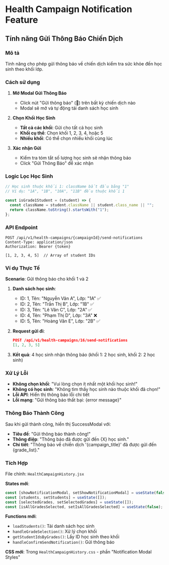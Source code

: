 # Health Campaign Notification Feature

## Tính năng Gửi Thông Báo Chiến Dịch

### Mô tả

Tính năng cho phép gửi thông báo về chiến dịch kiểm tra sức khỏe đến học sinh theo khối lớp.

### Cách sử dụng

1. **Mở Modal Gửi Thông Báo**

   - Click nút "Gửi thông báo" (📧) trên bất kỳ chiến dịch nào
   - Modal sẽ mở và tự động tải danh sách học sinh

2. **Chọn Khối Học Sinh**

   - **Tất cả các khối**: Gửi cho tất cả học sinh
   - **Khối cụ thể**: Chọn khối 1, 2, 3, 4, hoặc 5
   - **Nhiều khối**: Có thể chọn nhiều khối cùng lúc

3. **Xác nhận Gửi**
   - Kiểm tra tóm tắt số lượng học sinh sẽ nhận thông báo
   - Click "Gửi Thông Báo" để xác nhận

### Logic Lọc Học Sinh

```javascript
// Học sinh thuộc khối 1: className bắt đầu bằng "1"
// Ví dụ: "1A", "1B", "10A", "11B" đều thuộc khối 1

const isGrade1Student = (student) => {
  const className = student.className || student.class_name || "";
  return className.toString().startsWith("1");
};
```

### API Endpoint

```http
POST /api/v1/health-campaigns/{campaignId}/send-notifications
Content-Type: application/json
Authorization: Bearer {token}

[1, 2, 3, 4, 5]  // Array of student IDs
```

### Ví dụ Thực Tế

**Scenario**: Gửi thông báo cho khối 1 và 2

1. **Danh sách học sinh**:

   - ID: 1, Tên: "Nguyễn Văn A", Lớp: "1A" ✅
   - ID: 2, Tên: "Trần Thị B", Lớp: "1B" ✅
   - ID: 3, Tên: "Lê Văn C", Lớp: "2A" ✅
   - ID: 4, Tên: "Phạm Thị D", Lớp: "3A" ❌
   - ID: 5, Tên: "Hoàng Văn E", Lớp: "2B" ✅

2. **Request gửi đi**:

   ```json
   POST /api/v1/health-campaigns/16/send-notifications
   [1, 2, 3, 5]
   ```

3. **Kết quả**: 4 học sinh nhận thông báo (khối 1: 2 học sinh, khối 2: 2 học sinh)

### Xử Lý Lỗi

- **Không chọn khối**: "Vui lòng chọn ít nhất một khối học sinh!"
- **Không có học sinh**: "Không tìm thấy học sinh nào thuộc khối đã chọn!"
- **Lỗi API**: Hiển thị thông báo lỗi chi tiết
- **Lỗi mạng**: "Gửi thông báo thất bại: {error message}"

### Thông Báo Thành Công

Sau khi gửi thành công, hiển thị SuccessModal với:

- **Tiêu đề**: "Gửi thông báo thành công!"
- **Thông điệp**: "Thông báo đã được gửi đến {X} học sinh."
- **Chi tiết**: "Thông báo về chiến dịch '{campaign_title}' đã được gửi đến {grade_list}."

### Tích Hợp

File chính: `HealthCampaignHistory.jsx`

**States mới**:

```javascript
const [showNotificationModal, setShowNotificationModal] = useState(false);
const [students, setStudents] = useState([]);
const [selectedGrades, setSelectedGrades] = useState([]);
const [isAllGradesSelected, setIsAllGradesSelected] = useState(false);
```

**Functions mới**:

- `loadStudents()`: Tải danh sách học sinh
- `handleGradeSelection()`: Xử lý chọn khối
- `getStudentIdsByGrades()`: Lấy ID học sinh theo khối
- `handleConfirmSendNotification()`: Gửi thông báo

**CSS mới**: Trong `HealthCampaignHistory.css` - phần "Notification Modal Styles"
